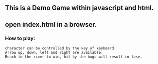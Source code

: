 ## This is a Demo Game within javascript and html.
## open index.html in a browser.

### How to play:
    character can be controlled by the key of keyboard.
    Arrow up, down, left and right are available.
    Reach to the river to win, hit by the bugs will result in lose.
